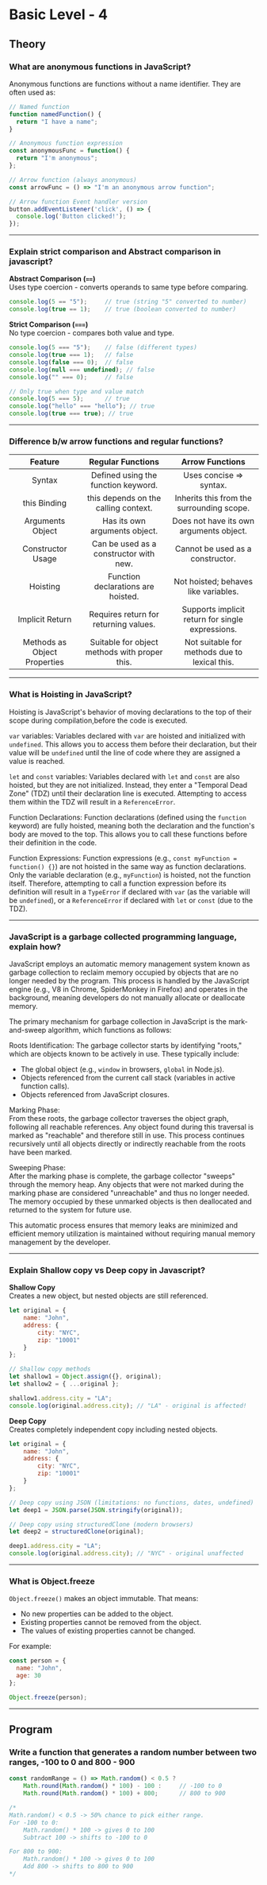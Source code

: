 # Basic Level - 4
## Theory
### What are anonymous functions in JavaScript?
Anonymous functions are functions without a name identifier. They are often used as:
```js
// Named function
function namedFunction() {
  return "I have a name";
}

// Anonymous function expression
const anonymousFunc = function() {
  return "I'm anonymous";
};

// Arrow function (always anonymous)
const arrowFunc = () => "I'm an anonymous arrow function";

// Arrow function Event handler version
button.addEventListener('click', () => {
  console.log('Button clicked!');
});
```

---

### Explain strict comparison and Abstract comparison in javascript?
**Abstract Comparison (`==`)**  
Uses type coercion - converts operands to same type before comparing.

```js
console.log(5 == "5");     // true (string "5" converted to number)
console.log(true == 1);    // true (boolean converted to number)
```
**Strict Comparison (`===`)**  
No type coercion - compares both value and type.

```js
console.log(5 === "5");    // false (different types)
console.log(true === 1);   // false
console.log(false === 0);  // false
console.log(null === undefined); // false
console.log("" === 0);     // false

// Only true when type and value match
console.log(5 === 5);      // true
console.log("hello" === "hello"); // true
console.log(true === true); // true
```

---

### Difference b/w arrow functions and regular functions?
|           Feature            |               Regular Functions               |                 Arrow Functions                  |
| :--------------------------: | :-------------------------------------------: | :----------------------------------------------: |
|            Syntax            |      Defined using the function keyword.      |             Uses concise => syntax.              |
|         this Binding         |     this depends on the calling context.      |    Inherits this from the surrounding scope.     |
|       Arguments Object       |         Has its own arguments object.         |     Does not have its own arguments object.      |
|      Constructor Usage       |    Can be used as a constructor with new.     |         Cannot be used as a constructor.         |
|           Hoisting           |      Function declarations are hoisted.       |       Not hoisted; behaves like variables.       |
|       Implicit Return        |     Requires return for returning values.     | Supports implicit return for single expressions. |
| Methods as Object Properties | Suitable for object methods with proper this. |  Not suitable for methods due to lexical this.   |

---

### What is Hoisting in JavaScript?
Hoisting is JavaScript's behavior of moving declarations to the top of their scope during compilation,before the code is executed.

`var` variables:
Variables declared with `var` are hoisted and initialized with `undefined`. This allows you to access them before their declaration, but their value will be `undefined` until the line of code where they are assigned a value is reached.   

`let` and `const` variables:
Variables declared with `let` and `const` are also hoisted, but they are not initialized. Instead, they enter a "Temporal Dead Zone" (TDZ) until their declaration line is executed. Attempting to access them within the TDZ will result in a `ReferenceError`.  

Function Declarations:
Function declarations (defined using the `function` keyword) are fully hoisted, meaning both the declaration and the function's body are moved to the top. This allows you to call these functions before their definition in the code.  

Function Expressions:
Function expressions (e.g., `const myFunction = function() {}`) are not hoisted in the same way as function declarations. Only the variable declaration (e.g., `myFunction`) is hoisted, not the function itself. Therefore, attempting to call a function expression before its definition will result in a `TypeError` if declared with `var` (as the variable will be `undefined`), or a `ReferenceError` if declared with `let` or `const` (due to the TDZ).

---

### JavaScript is a garbage collected programming language, explain how?
JavaScript employs an automatic memory management system known as garbage collection to reclaim memory occupied by objects that are no longer needed by the program. This process is handled by the JavaScript engine (e.g., V8 in Chrome, SpiderMonkey in Firefox) and operates in the background, meaning developers do not manually allocate or deallocate memory. 

The primary mechanism for garbage collection in JavaScript is the mark-and-sweep algorithm, which functions as follows:

Roots Identification:
The garbage collector starts by identifying "roots," which are objects known to be actively in use. These typically include:
- The global object (e.g., `window` in browsers, `global` in Node.js).
- Objects referenced from the current call stack (variables in active function calls).
- Objects referenced from JavaScript closures.   
  
Marking Phase:  
From these roots, the garbage collector traverses the object graph, following all reachable references. Any object found during this traversal is marked as "reachable" and therefore still in use. This process continues recursively until all objects directly or indirectly reachable from the roots have been marked.  

Sweeping Phase:  
After the marking phase is complete, the garbage collector "sweeps" through the memory heap. Any objects that were not marked during the marking phase are considered "unreachable" and thus no longer needed. The memory occupied by these unmarked objects is then deallocated and returned to the system for future use. 

This automatic process ensures that memory leaks are minimized and efficient memory utilization is maintained without requiring manual memory management by the developer.


---

### Explain Shallow copy vs Deep copy in Javascript?
**Shallow Copy**  
Creates a new object, but nested objects are still referenced.

```js
let original = {
    name: "John",
    address: {
        city: "NYC",
        zip: "10001"
    }
};

// Shallow copy methods
let shallow1 = Object.assign({}, original);
let shallow2 = { ...original };

shallow1.address.city = "LA";
console.log(original.address.city); // "LA" - original is affected!
```

**Deep Copy**  
Creates completely independent copy including nested objects.

```js
let original = {
    name: "John",
    address: {
        city: "NYC",
        zip: "10001"
    }
};

// Deep copy using JSON (limitations: no functions, dates, undefined)
let deep1 = JSON.parse(JSON.stringify(original));

// Deep copy using structuredClone (modern browsers)
let deep2 = structuredClone(original);

deep1.address.city = "LA";
console.log(original.address.city); // "NYC" - original unaffected
```

---

### What is Object.freeze
`Object.freeze()` makes an object immutable. That means:
- No new properties can be added to the object.
- Existing properties cannot be removed from the object.
- The values of existing properties cannot be changed.

For example:
```js
const person = {
  name: "John",
  age: 30
};

Object.freeze(person);
```

---

## Program
### Write a function that generates a random number between two ranges, -100 to 0 and 800 - 900

```js
const randomRange = () => Math.random() < 0.5 ? 
    Math.round(Math.random() * 100) - 100 :     // -100 to 0
    Math.round(Math.random() * 100) + 800;      // 800 to 900

/*
Math.random() < 0.5 -> 50% chance to pick either range.
For -100 to 0:
    Math.random() * 100 -> gives 0 to 100
    Subtract 100 -> shifts to -100 to 0

For 800 to 900:
    Math.random() * 100 -> gives 0 to 100
    Add 800 -> shifts to 800 to 900
*/
```